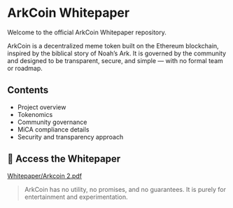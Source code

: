 # ArkCoin Whitepaper

Welcome to the official ArkCoin Whitepaper repository.

ArkCoin is a decentralized meme token built on the Ethereum blockchain, inspired by the biblical story of Noah’s Ark. It is governed by the community and designed to be transparent, secure, and simple — with no formal team or roadmap.

## Contents

- Project overview
- Tokenomics
- Community governance
- MiCA compliance details
- Security and transparency approach

## 📄 Access the Whitepaper

[Whitepaper/Arkcoin 2.pdf]([https://github.com/ArkcoinToken/ArkCoin/blob/2ce826a07a06973c150ed3cd4fdb8eb53201bc24/Whitepaper/Arkcoin%202.pdf](https://raw.githubusercontent.com/ArkcoinToken/ArkCoin/main/Whitepaper/Arkcoin%202.pdf))
> ArkCoin has no utility, no promises, and no guarantees. It is purely for entertainment and experimentation.

